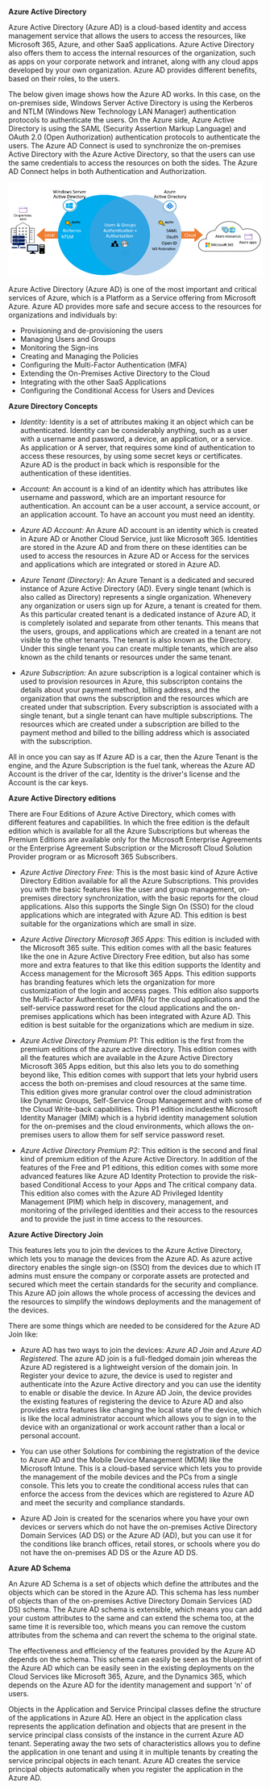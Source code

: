 **Azure Active Directory**

Azure Active Directory (Azure AD) is a cloud-based identity and access management service that allows the users to access the resources, like Microsoft 365, Azure, and other SaaS applications. Azure Active Directory also offers them to access the internal resources of the organization, such as apps on your corporate network and intranet, along with any cloud apps developed by your own organization. Azure AD provides different benefits, based on their roles, to the users.

The below given image shows how the Azure AD works. In this case, on the on-premises side, Windows Server Active Directory is using the Kerberos and NTLM (Windows New Technology LAN Manager) authentication protocols to authenticate the users. On the Azure side, Azure Active Directory is using the SAML (Security Assertion Markup Language) and OAuth 2.0 (Open Authorization) authentication protocols to authenticate the users. The Azure AD Connect is used to synchronize the on-premises Active Directory with the Azure Active Directory, so that the users can use the same credentials to access the resources on both the sides. The Azure AD Connect helps in both Authentication and Authorization.

![Image 1](https://github.com/cloud-devops-enthusiast/Microsoft-Azure/blob/1498de1802ded82db43c7e275c9543ef136b22ae/Images/azure-active-directory-a3b1df09.png)

Azure Active Directory (Azure AD) is one of the most important and critical services of Azure, which is a Platform as a Service offering from Microsoft Azure. Azure AD provides more safe and secure access to the resources for organizations and individuals by:

- Provisioning and de-provisioning the users
- Managing Users and Groups
- Monitoring the Sign-ins
- Creating and Managing the Policies
- Configuring the Multi-Factor Authentication (MFA)
- Extending the On-Premises Active Directory to the Cloud
- Integrating with the other SaaS Applications
- Configuring the Conditional Access for Users and Devices

**Azure Directory Concepts**

- *Identity:* Identity is a set of attributes making it an object which can be authenticated. Identity can be considerably anything, such as a user with a username and password, a device, an application, or a service. As application or A server, that requires some kind of authentication to access these resources, by using some secret keys or certificates. Azure AD is the product in back which is responsible for the authentication of these identities.

- *Account:* An account is a kind of an identity which has attributes like username and password, which are an important resource for authentication. An account can be a user account, a service account, or an application account. To have an account you must need an identity.

- *Azure AD Account:* An Azure AD account is an identity which is created in Azure AD or Another Cloud Service, just like Microsoft 365. Identities are stored in the Azure AD and from there on these identities can be used to access the resources in Azure AD or Access for the services and applications which are integrated or stored in Azure AD.

- *Azure Tenant (Directory):* An Azure Tenant is a dedicated and secured instance of Azure Active Directory (AD). Every single tenant (which is also called as Directory) represents a single organization. Whenevery any organization or users sign up for Azure, a tenant is created for them. As this particular created tenant is a dedicated instance of Azure AD, it is completely isolated and separate from other tenants. This means that the users, groups, and applications which are created in a tenant are not visible to the other tenants. The tenant is also known as the Directory. Under this single tenant you can create multiple tenants, which are also known as the child tenants or resources under the same tenant.

- *Azure Subscription:* An azure subscription is a logical container which is used to provision resources in Azure, this subscripton contains the details about your payment method, billing address, and the organization that owns the subscription and the resources which are created under that subscription. Every subscription is associated with a single tenant, but a single tenant can have multiple subscriptions. The resources which are created under a subscription are billed to the payment method and billed to the billing address which is associated with the subscription.

All in once you can say as If Azure AD is a car, then the Azure Tenant is the engine, and the Azure Subscription is the fuel tank, whereas the Azure AD Account is the driver of the car, Identity is the driver's license and the Account is the car keys.

**Azure Active Directory editions**

There are Four Editions of Azure Active Directory, which comes with different features and capabilities. In which the free edition is the default edition which is available for all the Azure Subscriptions but whereas the Premium Editions are available only for the Microsoft Enterprise Agreements or the Enterprise Agreement Subscription or the Microsoft Cloud Solution Provider program or as Microsoft 365 Subscribers.

- *Azure Active Directory Free:* This is the most basic kind of Azure Active Directory Edition available for all the Azure Subscriptions. This provides you with the basic features like the user and group management, on-premises directory synchronization, with the basic reports for the cloud applications. Also this supports the Single Sign On (SSO) for the cloud applications which are integrated with Azure AD. This edition is best suitable for the organizations which are small in size.

- *Azure Active Directory Microsoft 365 Apps:* This edition is included with the Microsoft 365 suite. This edition comes with all the basic features like the one in Azure Active Directory Free edition, but also has some more and extra features to that like this edition supports the Identity and Access management for the Microsoft 365 Apps. This edition supports has branding features which lets the organization for more customization of the login and access pages. This edition also supports the Multi-Factor Authentication (MFA) for the cloud applications and the self-service password reset for the cloud applications and the on-premises applications which has been integrated with Azure AD. This edition is best suitable for the organizations which are medium in size.

- *Azure Active Directory Premium P1:* This edition is the first from the premium editions of the azure active directory. This edition comes with all the features which are available in the Azure Active Directory Microsoft 365 Apps edition, but this also lets you to do something beyond like, This edition comes with support that lets your hybrid users access the both on-premises and cloud resources at the same time. This edition gives more granular control over the cloud administration like Dynamic Groups, Self-Service Group Management and with some of the Cloud Write-back capabilities. This P1 edition includesthe Microsoft Identity Manager (MIM) which is a hybrid identity management solution for the on-premises and the cloud environments, which allows the on-premises users to allow them for self service password reset.

- *Azure Active Directory Premium P2:* This edition is the second and final kind of premium edition of the Azure Active Directory. In addition of the features of the Free and P1 editions, this edition comes with some more advanced features like Azure AD Identity Protection to provide the risk-based Conditional Access to your Apps and The critical company data. This edition also comes with the Azure AD Privileged Identity Management (PIM) which help in discovery, management, and monitoring of the privileged identities and their access to the resources and to provide the just in time access to the resources.

**Azure Active Directory Join**

This features lets you to join the devices to the Azure Active Directory, which lets you to manage the devices from the Azure AD. As azure active directory enables the single sign-on (SSO) from the devices due to which IT admins must ensure the company or corporate assets are protected and secured which meet the certain standards for the security and compliance. This Azure AD join allows the whole process of accessing the devices and the resources to simplify the windows deployments and the management of the devices.

There are some things which are needed to be considered for the Azure AD Join like:

- Azure AD has two ways to join the devices: *Azure AD Join* and *Azure AD Registered*. The azure AD join is a full-fledged domain join whereas the Azure AD registered is a lightweight version of the domain join. In Register your device to azure, the device is used to register and authenticate into the Azure Active directory and you can use the identity to enable or disable the device. In Azure AD Join, the device provides the existing features of registering the device to Azure AD and also provides extra features like changing the local state of the device, which is like the local administrator account which allows you to sign in to the device with an organizational or work account rather than a local or personal account.

- You can use other Solutions for combining the registration of the device to Azure AD and the Mobile Device Management (MDM) like the Microsoft Intune. This is a cloud-based service which lets you to provide the management of the mobile devices and the PCs from a single console. This lets you to create the conditional access rules that can enforce the access from the devices which are registered to Azure AD and meet the security and compliance standards.

- Azure AD Join is created for the scenarios where you have your own devices or servers which do not have the on-premises Active Directory Domain Services (AD DS) or the Azure AD (AD), but you can use it for the conditions like branch offices, retail stores, or schools where you do not have the on-premises AD DS or the Azure AD DS.

**Azure AD Schema**

An Azure AD Schema is a set of objects which define the attributes and the objects which can be stored in the Azure AD. This schema has less number of objects than of the on-premises Active Directory Domain Services (AD DS) schema. The Azure AD schema is extensible, which means you can add your custom attributes to the same and can extend the schema too, at the same time it is reversible too, which means you can remove the custom attributes from the schema and can revert the schema to the original state.

The effectiveness and efficiency of the features provided by the Azure AD depends on the schema. This schema can easily be seen as the blueprint of the Azure AD which can be easily seen in the existing deployments on the Cloud Services like Microsoft 365, Azure, and the Dynamics 365, which depends on the Azure AD for the identity management and support 'n' of users.

Objects in the Application and Service Principal classes define the structure of the applications in Azure AD. Here an object in the application class represents the application defination and objects that are present in the service principal class consists of the instance in the current Azure AD tenant. Seperating away the two sets of characteristics allows you to define the application in one tenant and using it in multiple tenants by creating the service principal objects in each tenant. Azure AD creates the service principal objects automatically when you register the application in the Azure AD.